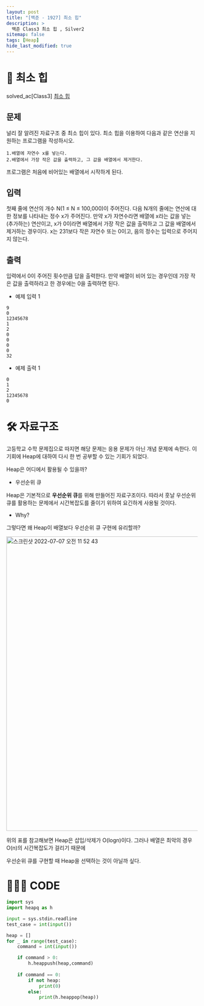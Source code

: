 ```yaml
---
layout: post
title: "[백준 - 1927] 최소 힙"
description: >
  백준 Class3 최소 힙 , Silver2
sitemap: false
tags: [Heap]
hide_last_modified: true
---
```


# 📖 최소 힙

solved_ac[Class3] [최소 힙](https://www.acmicpc.net/problem/1927)

## 문제

널리 잘 알려진 자료구조 중 최소 힙이 있다. 최소 힙을 이용하여 다음과 같은 연산을 지원하는 프로그램을 작성하시오.

    1.배열에 자연수 x를 넣는다.
    2.배열에서 가장 작은 값을 출력하고, 그 값을 배열에서 제거한다.

프로그램은 처음에 비어있는 배열에서 시작하게 된다.

## 입력

첫째 줄에 연산의 개수 N(1 ≤ N ≤ 100,000)이 주어진다. 다음 N개의 줄에는 연산에 대한 정보를 나타내는 정수 x가 주어진다. 만약 x가 자연수라면 배열에 x라는 값을 넣는(추가하는) 연산이고, x가 0이라면 배열에서 가장 작은 값을 출력하고 그 값을 배열에서 제거하는 경우이다. x는 231보다 작은 자연수 또는 0이고, 음의 정수는 입력으로 주어지지 않는다.

## 출력

입력에서 0이 주어진 횟수만큼 답을 출력한다. 만약 배열이 비어 있는 경우인데 가장 작은 값을 출력하라고 한 경우에는 0을 출력하면 된다.

+ 예제 입력 1 

```
9
0
12345678
1
2
0
0
0
0
32
```

+ 예제 출력 1 

```
0
1
2
12345678
0
```

# 🛠 자료구조 

고등학교 수학 문제집으로 따지면 해당 문제는 응용 문제가 아닌 개념 문제에 속한다. 이 기회에 Heap에 대하여 다시 한 번 공부할 수 있는 기회가 되었다.

Heap은 어디에서 활용될 수 있을까?

+ 우선순위 큐

Heap은 기본적으로 **우선순위 큐**를 위해 만들어진 자료구조이다. 따라서 훗날 우선순위 큐를 활용하는 문제에서 시간복잡도를 줄이기 위하여 요긴하게 사용될 것이다.

+ Why?

그렇다면 왜 Heap이 배열보다 우선순위 큐 구현에 유리할까? 

<img width="773" alt="스크린샷 2022-07-07 오전 11 52 43" src="https://user-images.githubusercontent.com/88064555/177680315-6200c07b-cc1f-4232-886c-36425a25ab74.png">

위의 표를 참고해보면 Heap은 삽입/삭제가 O(logn)이다. 그러나 배열은 최악의 경우 O(n)의 시간복잡도가 걸리기 때문에 

우선순위 큐를 구현할 때 Heap을 선택하는 것이 아닐까 싶다.

# 👨🏻‍💻 CODE

```python
import sys
import heapq as h

input = sys.stdin.readline
test_case = int(input())

heap = []
for _ in range(test_case):
    command = int(input())

    if command > 0:
        h.heappush(heap,command)
    
    if command == 0:
        if not heap:
            print(0)
        else:
            print(h.heappop(heap))
```



